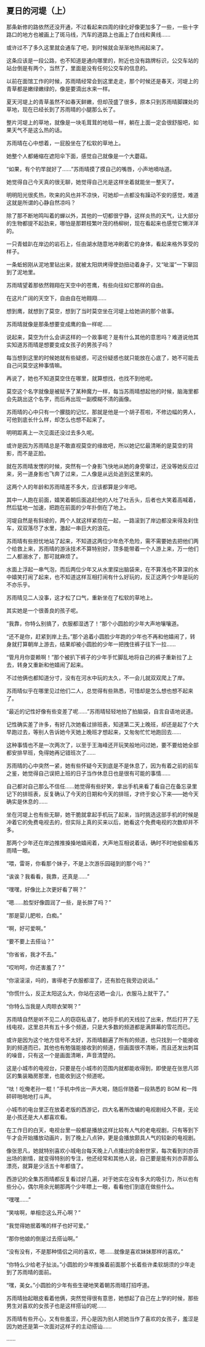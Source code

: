 ## 夏日的河堤（上）

那条新修的路依然还没开通，不过看起来四周的绿化好像更加多了一些，一些十字路口的地方也被画上了斑马线，汽车的道路上也画上了白线和黄线……

或许过不了多久这里就会通车了吧，到时候就会渐渐地热闹起来了。

这条应该是一段公路，也不知道是通向哪里的，附近也没有路牌标识，公交车站的站台倒是有两个，当然了，里面是没有任何公交车的信息的。

以前在面馆工作的时候，苏雨晴经常会到这里走走，那个时候还是春天，河堤上的青草都是嫩绿嫩绿的，像是要滴出水来一样。

夏天河堤上的青草虽然不如春天鲜嫩，但却茂盛了很多，原本只到苏雨晴脚踝处的草地，现在已经长到了苏雨晴的小腿那么长了。

整片河堤上的草地，就像是一块毛茸茸的地毯一样，躺在上面一定会很舒服吧，如果天气不是这么热的话。

苏雨晴在心中想着，一屁股坐在了松软的草地上。

她整个人都蜷缩在遮阳伞下面，感觉自己就像是一个大蘑菇。

“如果，有个钓竿就好了……”苏雨晴摸了摸自己的嘴唇，小声地嘀咕道。

她觉得自己今天真的很无聊，她觉得自己光是这样坐着就能坐一整天了。

明明阳光很炙热，吹来的风也并不凉快，可她却一点都没有躁动不安的感觉，难道这就是所谓的心静自然凉吗？

除了那不断地鸣叫着的蝉以外，其他的一切都很宁静，这样炎热的天气，让大部分的生物都提不起劲来，哪怕是那颗枝繁叶茂的杨柳树，现在看起来也感觉它懒洋洋的。

一只青蛙趴在岸边的岩石上，任由湖水随意地冲刷着它的身体，看起来格外享受的样子。

一条蚯蚓刚从泥地里钻出来，就被太阳烘烤得使劲扭动着身子，又“呲溜”一下窜回到了泥地里。

苏雨晴望着那依然翱翔在天空中的苍鹰，有些向往如它那样的自由。

在这片广阔的天空下，自由自在地翱翔……

想到鹰，就想到了莫空，想到了当时莫空坐在河堤上给她讲的那个故事。

苏雨晴就像是那条想要变成鹰的鱼一样呢……

说起来，莫空为什么会讲这样的一个故事呢？是有什么其他的意思吗？难道说他其实知道苏雨晴是想要变成女孩子的男孩子吗？

每当想到这里的时候她就有些疑惑，可这份疑惑也就只能放在心底了，她不可能去自己问莫空这种事情嘛。

再说了，她也不知道莫空住在哪里，就算想找，也找不到他呢。

莫空这个名字就像是被赋予了某种魔力一样，每当苏雨晴想起他的时候，脑海里都会先跳出这个名字，而后再出现一副模糊不清的画像。

苏雨晴的心中只有一个朦胧的记忆，那就是他是一个胡子茬啦，不修边幅的男人，可他到底长什么样，却怎么也想不起来了。

明明距离上一次见面还没过去多久呢。

或许是因为苏雨晴总是不敢直视莫空的缘故吧，所以她记忆最清晰的是莫空的背影，而不是正脸。

就在苏雨晴发愣的时候，突然有一个身影飞快地从她的身旁窜过，还没等她反应过来，另一道身影也飞奔了过来，二人像是从远处追到这里来的。

这两个人的年龄和苏雨晴差不多大，应该都算是少年吧。

其中一人跑在前面，嬉笑着朝后面追赶他的人吐了吐舌头，后者也大笑着高喊着，然后猛地一加速，把跑在前面的少年扑倒在了地上。

河堤自然是有斜坡的，两个人就这样紧抱在一起，一路滚到了岸边都没来得及刹住车，双双落尽了水里，激起一串巨大的浪花。

苏雨晴有些担忧地站了起来，不知道这两位少年危不危险，需不需要她去把他们两个给救上来，苏雨晴的游泳技术不算特别好，顶多能带着一个人游上来，万一他们二人都溺水了，那可就麻烦了。

水面上浮起一串气泡，而后两位少年又从水里探出脑袋来，在不算浅也不算深的水中嬉笑打闹了起来，也不知道这样互相打闹有什么好玩的，反正这两个少年是玩的不亦乐乎。

苏雨晴见二人没事，这才松了口气，重新坐在了松软的草地上。

其实她是一个很善良的孩子呢。

“我靠，你特么别搞了，衣服都湿透了！”那个小圆脸的少年大声地嚷嚷道。

“还不是你，赶紧到岸上去。”那个追着小圆脸少年跑的少年也不再和他嬉闹了，转身就打算朝岸上游去，结果却被小圆脸的少年一把拽住裤子往下一拉……

“管月月你耍赖啊！”那个被扒下裤子的少年手忙脚乱地将自己的裤子重新拉了上去，转身又重新和他嬉闹了起来。

不过他俩也都知道分寸，没有在河水中玩的太久，不一会儿就双双爬上了岸。

苏雨晴似乎在哪里见过他们二人，总觉得有些熟悉，可惜却是怎么想也想不起来了。

“最近的记性好像有些变差了呢……”苏雨晴轻轻地拍了拍脑袋，自言自语地说道。

记性确实差了许多，有好几次她看过排班表，知道第二天上晚班，却还是起了个大早跑过去，等别人告诉她今天她上晚班才想起来，又匆匆忙忙地跑回去……

这种事情也不是一次两次了，以至于王海峰还开玩笑般地问过她，要不要给她全部都安排早班，免得她再记错班次了……

苏雨晴的心中突然一紧，她有些怀疑今天到底是不是休息了，因为有着之前的前车之鉴，她觉得自己误把上班的日子当作休息日也是很有可能的事情……

自己都对自己那么不信任……她觉得有些好笑，拿出手机来看了看自己在备忘录里记下的排班表，反复确认了今天的日期和今天的排班，才终于安心下来——她今天确实是休息的……

坐在河堤上也有些无聊，她干脆就拿起手机玩了起来，当时挑选这部手机的时候是冲着它的免费电视去的，但实际上真的买来以后，她看这个免费电视的次数却并不多。

那两个少年还在岸边推推搡搡地嬉闹着，大声地互相说着话，确时不时地偷偷看苏雨晴一眼。

“喂，雷哥，你看那个妹子，不是上次游乐园碰到的那个吗？”

“诶诶？我看看，我靠，还真是……”

“嘿嘿，好像比上次更好看了啊？”

“嗯……脸型好像圆润了一些，是长胖了吗？”

“那是婴儿肥啦，白痴。”

“啊，好可爱啊。”

“要不要上去搭讪？”

“你省省，我才不去。”

“哎哟呵，你还害羞了？”

“你滚滚滚，吗的，害得老子衣服都湿了，还有脸在我旁边说话。”

“你慌什么，反正太阳这么大，你站在这晒一会儿，衣服马上就干了。”

“你特么当我是人肉晾衣架啊？”

苏雨晴自然是听不见二人的窃窃私语了，她将手机的天线拉了出来，然后打开了无线电视，这里总共有五十多个频道，只是大多数的频道都是满屏幕的雪花而已。

或许是因为这个地方信号不太好，苏雨晴翻遍了所有的频道，也只找到一个能接收到的频道而已，其他也有勉强能接收到的频道，但画面很不清晰，而且还发出刺耳的噪音，只有这一个是画面清晰，声音清楚的。

这是小城市的电视台，只要是在小城市的范围内就都能收得到，即使是在张思凡郊区的集装箱房那里，也能收到这个频道呢。

“呔！吃俺老孙一棍！”手机中传出一声大喝，随后伴随着一段熟悉的 BGM 和一阵砰砰啪啪地打斗声。

小城市的电台里正在放着老版的西游记，四大名著所改编的电视剧经久不衰，无论是小孩还是大人都喜欢看。

在工作日的白天，电视台里一般都是播放这样比较有人气的老电视剧，只有等到下午才会开始播放动画片，到了晚上八点钟，更是会播放颇具人气的较新的电视剧。

像张思凡，她就特别喜欢小城电台每天晚上八点播出的金粉世家，每次看到刘亦菲出场的剧情，就变得特别的专注，他还经常和其他人说，自己要是能有刘亦菲那么漂亮，就算是少活五十年都值了。

西游记的全集苏雨晴都反复看过好几遍，对于她实在没有多大的吸引力，所以也有些分心，偶尔用余光朝那两个少年瞟上一眼，看看他们到底在做些什么。

“嘿嘿……”

“笑啥啊，单相恋这么开心啊？”

“我觉得她抿着嘴的样子也好可爱。”

“那你他娘的倒是过去搭讪啊。”

“没有没有，不是那种情侣之间的喜欢，嗯……就像是喜欢妹妹那样的喜欢。”

“你特么少给老子扯淡。”小圆脸的少年推搡着前面那个长着些许柔软胡须的少年走到了苏雨晴的面前。

“嘿，美女。”小圆脸的少年有些生硬地笑着朝苏雨晴打招呼道。

苏雨晴抬起眼皮看着他俩，突然觉得很有意思，她想起了自己在上学的时候，那些男生对喜欢的女孩子也是这样搭讪的呢……

苏雨晴有些开心，又有些羞涩，开心是因为别人把她当作了喜欢的女孩子，羞涩是因为她还是第一次面对这样子的主动搭讪……

……
